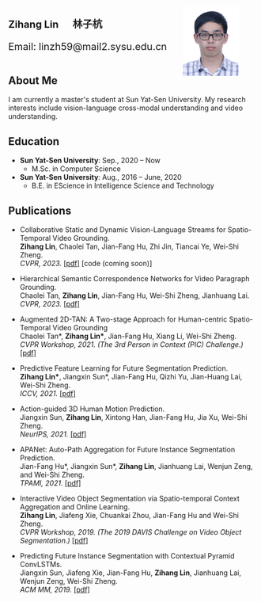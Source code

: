 <html>
<head>
<style>
    .figure{float:right;width:30%;}
    .figure img{display:block;width:75%}
    .text{float:right;width:70%; font-size: 20px}
</style>
</head>
<body>
    <div class="figure">
        <img src="/images/photo.jpg">
    </div>
    <div class="text">
        <p><b>Zihang Lin</b> &nbsp;&nbsp;&nbsp; <b>林子杭</b></p>
        <p>Email: linzh59@mail2.sysu.edu.cn</p>
        <br>
    </div>
</body>
</html>

## About Me

I am currently a master's student at Sun Yat-Sen University. My research interests include vision-language cross-modal understanding and video understanding.

## Education

- **Sun Yat-Sen University**: Sep., 2020 – Now
  - M.Sc. in Computer Science
- **Sun Yat-Sen University**: Aug., 2016 – June, 2020
  - B.E. in EScience in Intelligence Science and Technology

## Publications

- Collaborative Static and Dynamic Vision-Language Streams for Spatio-Temporal Video Grounding. <br>
**Zihang Lin**, Chaolei Tan, Jian-Fang Hu, Zhi Jin, Tiancai Ye, Wei-Shi Zheng. <br>
*CVPR, 2023.* [[pdf]](files/Collaborative_Static_and_Dynamic_Vision-Language_Streams.pdf) [code (coming soon)]

- Hierarchical Semantic Correspondence Networks for Video Paragraph Grounding. <br>
Chaolei Tan, **Zihang Lin**, Jian-Fang Hu, Wei-Shi Zheng, Jianhuang Lai. <br>
*CVPR, 2023.* [[pdf]](files/hierarchical_semantic_correspondence.pdf)

- Augmented 2D-TAN: A Two-stage Approach for Human-centric Spatio-Temporal Video Grounding <br>
Chaolei Tan\*, **Zihang Lin\***, Jian-Fang Hu, Xiang Li, Wei-Shi Zheng. <br>
*CVPR Workshop, 2021. (The 3rd Person in Context (PIC) Challenge.)* [[pdf]](https://arxiv.org/pdf/2106.10634.pdf)

- Predictive Feature Learning for Future Segmentation Prediction. <br>
**Zihang Lin\***, Jiangxin Sun\*, Jian-Fang Hu, Qizhi Yu, Jian-Huang Lai, Wei-Shi Zheng. <br>
*ICCV, 2021.* [[pdf]](https://openaccess.thecvf.com/content/ICCV2021/papers/Lin_Predictive_Feature_Learning_for_Future_Segmentation_Prediction_ICCV_2021_paper.pdf)

- Action-guided 3D Human Motion Prediction. <br>
Jiangxin Sun, **Zihang Lin**, Xintong Han, Jian-Fang Hu, Jia Xu, Wei-Shi Zheng. <br>
*NeurIPS, 2021.* [[pdf]](https://proceedings.neurips.cc/paper/2021/file/fd9dd764a6f1d73f4340d570804eacc4-Paper.pdf)

- APANet: Auto-Path Aggregation for Future Instance Segmentation Prediction. <br>
Jian-Fang Hu\*, Jiangxin Sun\*, **Zihang Lin**, Jianhuang Lai, Wenjun Zeng, and Wei-Shi Zheng. <br>
*TPAMI, 2021.* [[pdf]](https://ieeexplore.ieee.org/abstract/document/9353241/)

- Interactive Video Object Segmentation via Spatio-temporal Context Aggregation and Online Learning. <br>
**Zihang Lin**, Jiafeng Xie, Chuankai Zhou, Jian-Fang Hu and Wei-Shi Zheng. <br>
*CVPR Workshop, 2019. (The 2019 DAVIS Challenge on Video Object Segmentation.)* [[pdf]](https://davischallenge.org/challenge2019/papers/DAVIS-Interactive-Challenge-3rd-Team.pdf)

- Predicting Future Instance Segmentation with Contextual Pyramid ConvLSTMs. <br>
Jiangxin Sun, Jiafeng Xie, Jian-Fang Hu, **Zihang Lin**, Jianhuang Lai, Wenjun Zeng, Wei-Shi Zheng. <br>
*ACM MM, 2019.* [[pdf]](https://dl.acm.org/doi/pdf/10.1145/3343031.3350949)

